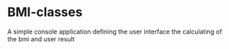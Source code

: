 # BMI-classes
A simple console application defining the user interface the calculating of the bmi and user result 
